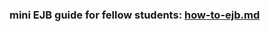 ### mini EJB guide for fellow students: [how-to-ejb.md](https://gist.github.com/poznas/98526e9e829456ba20bdda83314a4078) 
